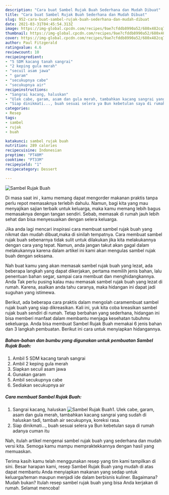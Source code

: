 ```yaml
---
description: "Cara buat Sambel Rujak Buah Sederhana dan Mudah Dibuat"
title: "Cara buat Sambel Rujak Buah Sederhana dan Mudah Dibuat"
slug: 952-cara-buat-sambel-rujak-buah-sederhana-dan-mudah-dibuat
date: 2021-03-31T04:45:54.313Z
image: https://img-global.cpcdn.com/recipes/9ae7cfddb8990a52/680x482cq70/sambel-rujak-buah-foto-resep-utama.jpg
thumbnail: https://img-global.cpcdn.com/recipes/9ae7cfddb8990a52/680x482cq70/sambel-rujak-buah-foto-resep-utama.jpg
cover: https://img-global.cpcdn.com/recipes/9ae7cfddb8990a52/680x482cq70/sambel-rujak-buah-foto-resep-utama.jpg
author: Paul Fitzgerald
ratingvalue: 4.6
reviewcount: 10
recipeingredient:
- "5 SDM kacang tanah sangrai"
- "2 keping gula merah"
- "secuil asam jawa"
- " garam"
- "secukupnya cabe"
- "secukupnya air"
recipeinstructions:
- "Sangrai kacang, haluskan"
- "Ulek cabe, garam, asam dan gula merah, tambahkan kacang sangrai yang sudah di haluskan tadi, tambah air secukupnya, koreksi rasa."
- "Siap dinikmati..., buah sesuai selera ya Bun kebetulan saya di rumah adanya cuman itu"
categories:
- Resep
tags:
- sambel
- rujak
- buah

katakunci: sambel rujak buah 
nutrition: 289 calories
recipecuisine: Indonesian
preptime: "PT40M"
cooktime: "PT33M"
recipeyield: "1"
recipecategory: Dessert

---
```



![Sambel Rujak Buah](https://img-global.cpcdn.com/recipes/9ae7cfddb8990a52/680x482cq70/sambel-rujak-buah-foto-resep-utama.jpg)

Di masa  saat ini , kamu memang dapat mengorder makanan praktis tanpa perlu repot memasaknya terlebih dahulu. Namun, bagi kita yang mau menyajikan sajian terbaik untuk keluarga, maka kamu memang lebih bagus memasaknya dengan tangan sendiri. Sebab, memasak di rumah jauh lebih sehat dan bisa menyesuaikan dengan selera keluarga.

Jika anda lagi mencari inspirasi cara membuat sambel rujak buah yang nikmat dan mudah dibuat,maka di sinilah tempatnya. Cara membuat sambel rujak buah  sebenarnya tidak sulit untuk dilakukan jika kita melakukannya dengan cara yang tepat. Namun, anda jangan takut akan gagal dalam melakukannya 
karena dalam artikel ini kami akan mengulas sambel rujak buah dengan seksama.  



Nah buat kamu yang akan memasak sambel rujak buah yang lezat, ada beberapa langkah yang dapat dikerjakan, pertama memilih jenis bahan, lalu penentuan bahan segar, sampai cara membuat dan menghidangkannya. Anda Tak perlu pusing kalau mau memasak sambel rujak buah yang lezat di rumah. Karena, asalkan anda  tahu caranya, maka hidangan ini dapat jadi suguhan yang istimewa.

Berikut, ada beberapa cara praktis  dalam mengolah caramembuat sambel rujak buah yang siap dikreasikan. Kali ini, yuk kita coba kreasikan sambel rujak buah sendiri di rumah. Tetap berbahan yang sederhana, hidangan ini bisa memberi manfaat dalam membantu menjaga kesehatan tubuhmu sekeluarga. Anda bisa membuat Sambel Rujak Buah memakai 6 jenis bahan dan 3 langkah pembuatan. Berikut ini cara untuk menyiapkan hidangannya.

<!--inarticleads1-->

##### Bahan-bahan dan bumbu yang digunakan untuk pembuatan Sambel Rujak Buah:

1. Ambil 5 SDM kacang tanah sangrai
1. Ambil 2 keping gula merah
1. Siapkan secuil asam jawa
1. Gunakan  garam
1. Ambil secukupnya cabe
1. Sediakan secukupnya air




<!--inarticleads2-->

##### Cara membuat Sambel Rujak Buah:

1. Sangrai kacang, haluskan
<img src="https://img-global.cpcdn.com/steps/133ea69e971669fb/160x128cq70/sambel-rujak-buah-langkah-memasak-1-foto.jpg" alt="Sambel Rujak Buah">1. Ulek cabe, garam, asam dan gula merah, tambahkan kacang sangrai yang sudah di haluskan tadi, tambah air secukupnya, koreksi rasa.
1. Siap dinikmati..., buah sesuai selera ya Bun kebetulan saya di rumah adanya cuman itu




Nah, itulah artikel mengenai  sambel rujak buah  yang sederhana dan mudah versi kita. Semoga kamu mampu mempraktekkannya dengan hasil yang memuaskan. 

Terima kasih kamu telah menggunakan resep yang tim kami tampilkan di sini. Besar harapan kami, resep  Sambel Rujak Buah yang mudah di atas dapat membantu Anda menyiapkan makanan yang sedap untuk keluarga/teman maupun menjadi ide dalam berbisnis kuliner. Bagaimana? Mudah bukan? Itulah resep sambel rujak buah yang bisa Anda kerjakan di rumah. Selamat mencoba!

